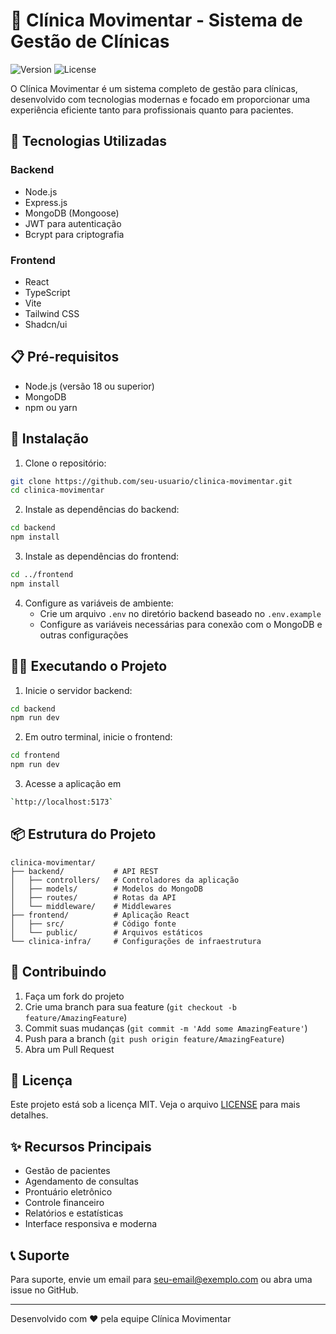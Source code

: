 # 🏥 Clínica Movimentar - Sistema de Gestão de Clínicas

![Version](https://img.shields.io/badge/version-1.0.0-blue.svg)
![License](https://img.shields.io/badge/license-MIT-green.svg)

O Clínica Movimentar é um sistema completo de gestão para clínicas, desenvolvido com tecnologias modernas e focado em proporcionar uma experiência eficiente tanto para profissionais quanto para pacientes.

## 🚀 Tecnologias Utilizadas

### Backend
- Node.js
- Express.js
- MongoDB (Mongoose)
- JWT para autenticação
- Bcrypt para criptografia

### Frontend
- React
- TypeScript
- Vite
- Tailwind CSS
- Shadcn/ui

## 📋 Pré-requisitos

- Node.js (versão 18 ou superior)
- MongoDB
- npm ou yarn

## 🔧 Instalação

1. Clone o repositório:
```bash
git clone https://github.com/seu-usuario/clinica-movimentar.git
cd clinica-movimentar
```

2. Instale as dependências do backend:
```bash
cd backend
npm install
```

3. Instale as dependências do frontend:
```bash
cd ../frontend
npm install
```

4. Configure as variáveis de ambiente:
   - Crie um arquivo `.env` no diretório backend baseado no `.env.example`
   - Configure as variáveis necessárias para conexão com o MongoDB e outras configurações

## 🏃‍♂️ Executando o Projeto

1. Inicie o servidor backend:
```bash
cd backend
npm run dev
```

2. Em outro terminal, inicie o frontend:
```bash
cd frontend
npm run dev
```

3. Acesse a aplicação em 
```bash
`http://localhost:5173`
```

## 📦 Estrutura do Projeto

```
clinica-movimentar/
├── backend/           # API REST
│   ├── controllers/   # Controladores da aplicação
│   ├── models/        # Modelos do MongoDB
│   ├── routes/        # Rotas da API
│   └── middleware/    # Middlewares
├── frontend/          # Aplicação React
│   ├── src/           # Código fonte
│   └── public/        # Arquivos estáticos
└── clinica-infra/     # Configurações de infraestrutura
```

## 🤝 Contribuindo

1. Faça um fork do projeto
2. Crie uma branch para sua feature (`git checkout -b feature/AmazingFeature`)
3. Commit suas mudanças (`git commit -m 'Add some AmazingFeature'`)
4. Push para a branch (`git push origin feature/AmazingFeature`)
5. Abra um Pull Request

## 📝 Licença

Este projeto está sob a licença MIT. Veja o arquivo [LICENSE](LICENSE) para mais detalhes.

## ✨ Recursos Principais

- Gestão de pacientes
- Agendamento de consultas
- Prontuário eletrônico
- Controle financeiro
- Relatórios e estatísticas
- Interface responsiva e moderna

## 📞 Suporte

Para suporte, envie um email para seu-email@exemplo.com ou abra uma issue no GitHub.

---

Desenvolvido com ❤️ pela equipe Clínica Movimentar 